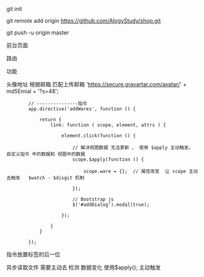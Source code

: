 

git init 

git remote add origin https://github.com/AlogyStudy/shop.git

git push -u origin master




前台页面

路由

功能


头像地址
根据邮箱 匹配上传邮箱
'https://secure.gravartar.com/avatar/' + md5Emial + '?s=48';



`````javascirpt
		// ---------------指令
		app.directive('addWares', function () {
			
			return {
				link: function ( scope, element, attrs ) {
					
					element.click(function () {
						
						// 解决视图数据 无法更新 ， 使用 $apply 主动触发。    自定义指令 中的数据和 视图中的数据 
						scope.$apply(function () {
							
							scope.ware = {};  // 属性改变  让 scope 主动去触发   $watch - $disgit 机制
							
						});
						
						// Bootstrap js
						$('#addDialog').modal(true);
						
					});
					
				}
			}
			
		});
`````

指令放置标签的后一位


异步读取文件  需要主动去 检测 数据变化 使用$apply(); 主动触发
